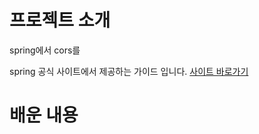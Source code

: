 # 프로젝트 소개

spring에서 cors를 

spring 공식 사이트에서 제공하는 가이드 입니다.
[사이트 바로가기](https://spring.io/guides/gs/rest-service-cors)

# 배운 내용 
